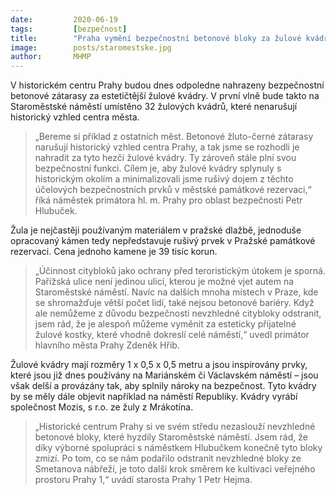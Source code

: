 ```yaml
---
date:         2020-06-19
tags:         [bezpečnost]
title:        "Praha vymění bezpečnostní betonové bloky za žulové kvádry"
image: 	      posts/staromestske.jpg
author:       MHMP
---
```


V historickém centru Prahy budou dnes odpoledne nahrazeny bezpečnostní betonové zátarasy za estetičtější žulové kvádry. V první vlně bude takto na Staroměstské náměstí umístěno 32 žulových kvádrů, které nenarušují historický vzhled centra města.

> „Bereme si příklad z ostatních měst. Betonové žluto-černé zátarasy narušují historický vzhled centra Prahy, a tak jsme se rozhodli je nahradit za tyto hezčí žulové kvádry. Ty zároveň stále plní svou bezpečnostní funkci. Cílem je, aby žulové kvádry splynuly s historickým okolím a minimalizovali jsme rušivý dojem z těchto účelových bezpečnostních prvků v městské památkové rezervaci,“ říká náměstek primátora hl. m. Prahy pro oblast bezpečnosti Petr Hlubuček. 

Žula je nejčastěji používaným materiálem v pražské dlažbě, jednoduše opracovaný kámen tedy nepředstavuje rušivý prvek v Pražské památkové rezervaci. Cena jednoho kamene je 39 tisíc korun.

> „Účinnost citybloků jako ochrany před teroristickým útokem je sporná. Pařížská ulice není jedinou ulicí, kterou je možné vjet autem na Staroměstské náměstí. Navíc na dalších mnoha místech v Praze, kde se shromažďuje větší počet lidí, také nejsou betonové bariéry. Když ale nemůžeme z důvodu bezpečnosti nevzhledné citybloky odstranit, jsem rád, že je alespoň můžeme vyměnit za esteticky přijatelné žulové kostky, které vhodně dokreslí celé náměstí,“ uvedl primátor hlavního města Prahy Zdeněk Hřib.

Žulové kvádry mají rozměry 1 x 0,5 x 0,5 metru a jsou inspirovány prvky, které jsou již dnes používány na Mariánském či Václavském náměstí – jsou však delší a provázány tak, aby splnily nároky na bezpečnost. Tyto kvádry by se měly dále objevit například na náměstí Republiky. Kvádry vyrábí společnost Mozis, s r.o. ze žuly z Mrákotína.

> „Historické centrum Prahy si ve svém středu nezaslouží nevzhledné betonové bloky, které hyzdily Staroměstské náměstí. Jsem rád, že díky výborné spolupráci s náměstkem Hlubučkem konečně tyto bloky zmizí. Po tom, co se nám podařilo odstranit nevzhledné bloky ze Smetanova nábřeží, je toto další krok směrem ke kultivaci veřejného prostoru Prahy 1,“ uvádí starosta Prahy 1 Petr Hejma.
